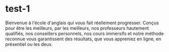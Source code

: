 # test-1
Bienvenue à l'école d'anglais qui vous fait réellement progresser. Conçus pour être les meilleurs, par les meilleurs, nos professeurs hautement qualifiés, nos conseillers personnels, nos cours immersifs et notre méthode reconnue vous garantissent des résultats, que vous appreniez en ligne, en présentiel ou les deux.